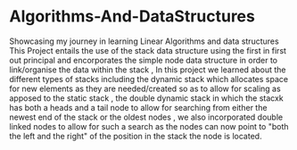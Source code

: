 # Algorithms-And-DataStructures
Showcasing my journey in learning Linear Algorithms and data structures
This Project entails the use of the stack data structure using the first in first out principal and encorporates the simple node data structure in order to link/organise the data within the stack , 
In this project we learned about the different types of stacks including the dynamic stack which allocates space for new elements as they are needed/created so as to allow for scaling as apposed to the static stack , the double dynamic stack in which the stacxk has both a heads and a tail node to allow for searching from either the newest end of the stack or the oldest nodes , we also incorporated double linked nodes to allow for such a search as the nodes can now point to "both the left and the right" of the position in the stack the node is located.

